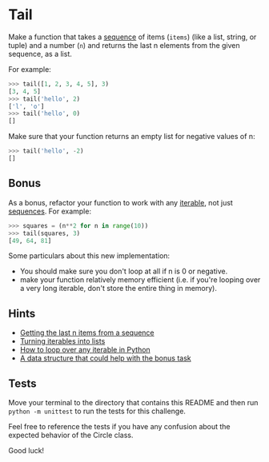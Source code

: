 # Tail

Make a function that takes a [sequence](https://docs.python.org/3/library/stdtypes.html#sequence-types-list-tuple-range) of items (`items`) (like a list, string, or tuple) and a number (`n`) and returns the last n elements from the given sequence, as a list.

For example:

```python
>>> tail([1, 2, 3, 4, 5], 3)
[3, 4, 5]
>>> tail('hello', 2)
['l', 'o']
>>> tail('hello', 0)
[]
```

Make sure that your function returns an empty list for negative values of n:

```python
>>> tail('hello', -2)
[]
```

## Bonus

As a bonus, refactor your function to work with any [iterable](https://docs.python.org/3/glossary.html#term-iterable), not just [sequences](https://docs.python.org/3/library/stdtypes.html#sequence-types-list-tuple-range). For example:

```python
>>> squares = (n**2 for n in range(10))
>>> tail(squares, 3)
[49, 64, 81]
```

Some particulars about this new implementation:

- You should make sure you don't loop at all if n is 0 or negative.
- make your function relatively memory efficient (i.e. if you're looping over a very long iterable, don't store the entire thing in memory).

## Hints

- [Getting the last n items from a sequence](https://www.pythonmorsels.com/topics/slicing/)
- [Turning iterables into lists](https://treyhunner.com/2019/05/python-builtins-worth-learning/#list)
- [How to loop over any iterable in Python](https://treyhunner.com/2019/06/loop-better-a-deeper-look-at-iteration-in-python/#Generators_are_iterators)
- [A data structure that could help with the bonus task](https://pymotw.com/3/collections/deque.html#constraining-the-queue-size)

## Tests

Move your terminal to the directory that contains this README and then run `python -m unittest` to run the tests for this challenge.

Feel free to reference the tests if you have any confusion about the expected behavior of the Circle class.

Good luck!
